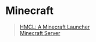 # Minecraft
> [HMCL: A Minecraft Launcher](https://github.com/huanghongxun/HMCL)  
> [Minecraft Server](https://github.com/itzg/docker-minecraft-server)  
